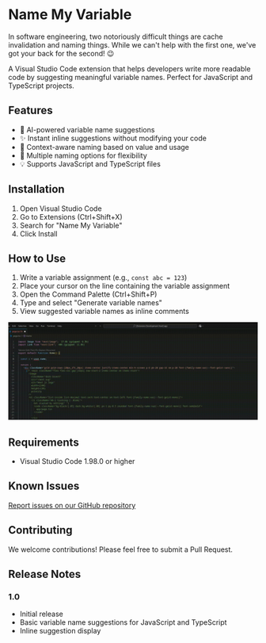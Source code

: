 # Name My Variable

In software engineering, two notoriously difficult things are cache invalidation and naming things. While we can't help with the first one, we've got your back for the second! 😉

A Visual Studio Code extension that helps developers write more readable code by suggesting meaningful variable names. Perfect for JavaScript and TypeScript projects.

## Features

- 🤖 AI-powered variable name suggestions
- ✨ Instant inline suggestions without modifying your code
- 🎯 Context-aware naming based on value and usage
- 🔄 Multiple naming options for flexibility
- 💡 Supports JavaScript and TypeScript files

## Installation

1. Open Visual Studio Code
2. Go to Extensions (Ctrl+Shift+X)
3. Search for "Name My Variable"
4. Click Install

## How to Use

1. Write a variable assignment (e.g., `const abc = 123`)
2. Place your cursor on the line containing the variable assignment
3. Open the Command Palette (Ctrl+Shift+P)
4. Type and select "Generate variable names"
5. View suggested variable names as inline comments

![Demo Video](./demo.gif)

## Requirements

- Visual Studio Code 1.98.0 or higher

## Known Issues

[Report issues on our GitHub repository](https://github.com/RChaubey16/name-my-variable/issues)

## Contributing

We welcome contributions! Please feel free to submit a Pull Request.

## Release Notes

### 1.0

- Initial release
- Basic variable name suggestions for JavaScript and TypeScript
- Inline suggestion display
